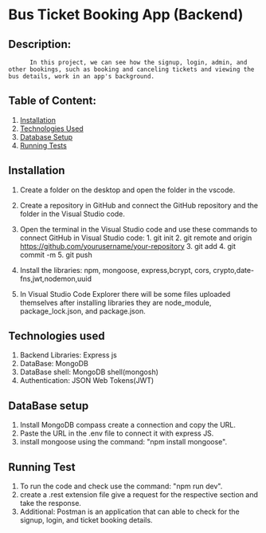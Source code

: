 # Bus Ticket Booking App (Backend)

## Description:
          In this project, we can see how the signup, login, admin, and other bookings, such as booking and canceling tickets and viewing the bus details, work in an app's background.

## Table of Content:
   1. [Installation](#installation)
   2. [Technologies Used](#technologies-used)
   3. [Database Setup](#database-setup)
   4. [Running Tests](#running-tests)

## Installation 
   1. Create a folder on the desktop and open the folder in the vscode.
   2. Create a repository in GitHub and connect the GitHub repository and the folder in the Visual Studio code.
   3. Open the terminal in the Visual Studio code and use these commands to connect GitHub in Visual Studio code:
          1. git init
          2. git remote and origin https://github.com/yourusername/your-repository
          3. git add 
          4. git commit -m
          5. git push 

  4. Install  the libraries: npm, mongoose, express,bcrypt, cors, crypto,date-fns,jwt,nodemon,uuid
  5. In Visual Studio Code Explorer there will be some files uploaded themselves after installing libraries  they are node_module, package_lock.json, and package.json.

## Technologies used
  1. Backend Libraries: Express js
  2. DataBase: MongoDB
  3. DataBase shell: MongoDB shell(mongosh)
  4. Authentication: JSON Web Tokens(JWT)

## DataBase setup
 1. Install MongoDB compass create a connection and copy the URL.
 2. Paste the URL in the .env file to connect it with express JS.
 3. install mongoose using the command: "npm install mongoose".

## Running Test 
 1. To run the code and check use the command: "npm run dev".
 2. create a .rest extension file give a request for the respective section and take the response.
 3. Additional: Postman is an application that can able to check for the signup, login, and ticket booking details. 
  
         
